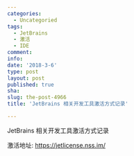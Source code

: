 ```yaml
---
categories:
  - Uncategoried
tags:
  - JetBrains
  - 激活
  - IDE
comment: 
info: 
date: '2018-3-6'
type: post
layout: post
published: true
sha: 
slug: the-post-4966
title: 'JetBrains 相关开发工具激活方式记录'

---
```

JetBrains 相关开发工具激活方式记录

激活地址: https://jetlicense.nss.im/


